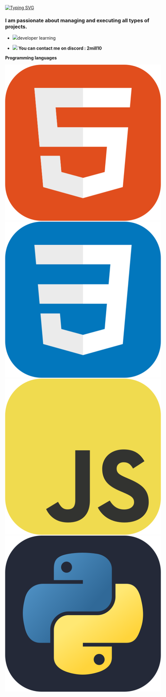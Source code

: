 [![Typing SVG](https://readme-typing-svg.demolab.com?font=Fira+Code&pause=1000&color=FFFFFF&random=false&width=435&lines=Hi%2C+im+Jalisco)](https://git.io/typing-svg)

### I am passionate about managing and executing all types of projects.

- <p><img src="https://cdn3.emoji.gg/emojis/9610-pogo-os-developer.png" width="15">developer learning<b></p>

- <p><img src="https://static.vecteezy.com/system/resources/previews/023/741/147/non_2x/discord-logo-icon-social-media-icon-free-png.png" width="15"> You can contact me on discord : 2mill10
<b></p>
<p>Programming languages</p>
<img src="https://raw.githubusercontent.com/tandpfun/skill-icons/main/icons/HTML.svg">
<img src="https://raw.githubusercontent.com/tandpfun/skill-icons/main/icons/CSS.svg">
<img src="https://raw.githubusercontent.com/tandpfun/skill-icons/main/icons/JavaScript.svg">
<img src="https://raw.githubusercontent.com/tandpfun/skill-icons/main/icons/Python-Dark.svg">
